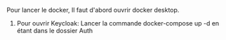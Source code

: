  Pour lancer le docker, Il faut d'abord ouvrir docker desktop.

 1. Pour ouvrir Keycloak: Lancer la commande docker-compose up -d en étant dans le dossier Auth


 
 
